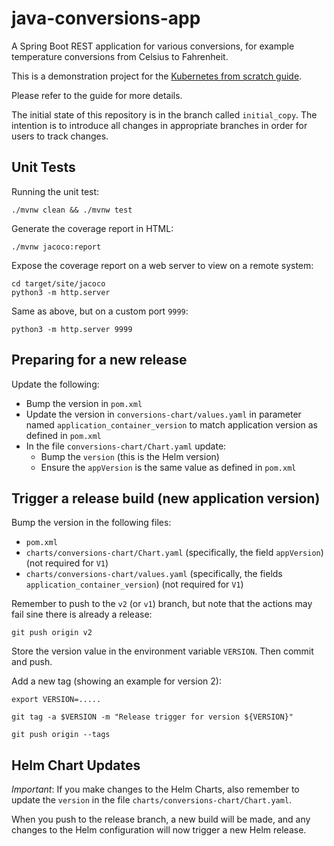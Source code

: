 # java-conversions-app

A Spring Boot REST application for various conversions, for example temperature conversions from Celsius to Fahrenheit.

This is a demonstration project for the [Kubernetes from scratch guide](https://github.com/nicc777/kubernetes-from-scratch).

Please refer to the guide for more details.

The initial state of this repository is in the branch called `initial_copy`. The intention is to introduce all changes in appropriate branches in order for users to track changes.

## Unit Tests

Running the unit test:

```shell
./mvnw clean && ./mvnw test
```

Generate the coverage report in HTML:

```shell
./mvnw jacoco:report
```

Expose the coverage report on a web server to view on a remote system:

```shell
cd target/site/jacoco
python3 -m http.server
```

Same as above, but on a custom port `9999`:

```shell
python3 -m http.server 9999
```

## Preparing for a new release

Update the following:

* Bump the version in `pom.xml`
* Update the version in `conversions-chart/values.yaml` in parameter named `application_container_version` to match application version as defined in `pom.xml`
* In the file `conversions-chart/Chart.yaml` update:
  * Bump the `version` (this is the Helm version)
  * Ensure the `appVersion` is the same value as defined in `pom.xml`

## Trigger a release build (new application version)

Bump the version in the following files: 

* `pom.xml`
* `charts/conversions-chart/Chart.yaml` (specifically, the field `appVersion`) (not required for `V1`)
* `charts/conversions-chart/values.yaml` (specifically, the fields `application_container_version`) (not required for `V1`)

Remember to push to the `v2` (or `v1`) branch, but note that the actions may fail sine there is already a release:

```shell
git push origin v2
```

Store the version value in the environment variable `VERSION`. Then commit and push.

Add a new tag (showing an example for version 2):

```shell
export VERSION=.....

git tag -a $VERSION -m "Release trigger for version ${VERSION}"

git push origin --tags
```


## Helm Chart Updates

_*Important*_: If you make changes to the Helm Charts, also remember to update the `version` in the file `charts/conversions-chart/Chart.yaml`.

When you push to the release branch, a new build will be made, and any changes to the Helm configuration will now trigger a new Helm release.
